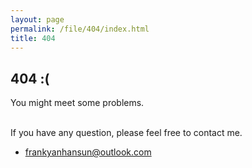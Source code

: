 ```yaml
---
layout: page
permalink: /file/404/index.html
title: 404
---
```


## 404  :(

You might meet some problems.

<br>If you have any question, please feel free to contact me.

-  frankyanhansun@outlook.com

<br>
